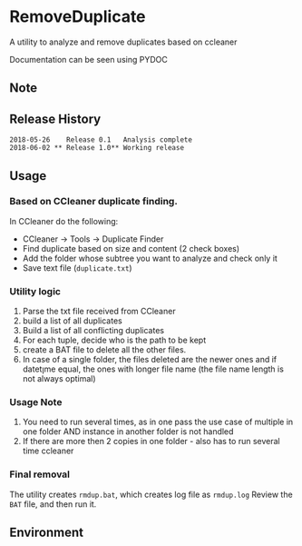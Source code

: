 # RemoveDuplicate
A utility to analyze and remove duplicates based on ccleaner

Documentation can be seen using PYDOC

## Note 

## Release History
	2018-05-26    Release 0.1   Analysis complete
	2018-06-02 ** Release 1.0** Working release

## Usage ##



### Based on CCleaner duplicate finding.
In CCleaner do the following:

- CCleaner -> Tools -> Duplicate Finder
- Find duplicate based on size and content (2 check boxes)
- Add the folder whose subtree you want to analyze and check only it
- Save text file (`duplicate.txt`)

### Utility logic 

1. Parse the txt file received from CCleaner
2. build a list of all duplicates
3. Build a list of all conflicting duplicates
4. For each tuple, decide who is the path to be kept
5. create a BAT file to delete all the other files.
6. In case of a single folder, the files deleted are the newer ones and if datetןme equal, the ones with longer file name (the file name length is not always optimal)


### Usage Note
1. You need to run several times, as in one pass the use case of multiple in one folder AND instance in another folder is not handled
1. If there are more then 2 copies in one folder - also has to run several time ccleaner

### Final removal
The utility creates `rmdup.bat`, which creates log file as `rmdup.log`
Review the `BAT` file, and then run it.

## Environment ###

